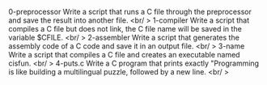 0-preprocessor Write a script that runs a C file through the preprocessor and save the result into another file. <br/ >
1-compiler Write a script that compiles a C file but does not link, the C file name will be saved in the variable $CFILE. <br/ >
2-assembler Write a script that generates the assembly code of a C code and save it in an output file. <br/ >
3-name Write a script that compiles a C file and creates an executable named cisfun. <br/ >
4-puts.c Write a C program that prints exactly "Programming is like building a multilingual puzzle, followed by a new line. <br/ >
